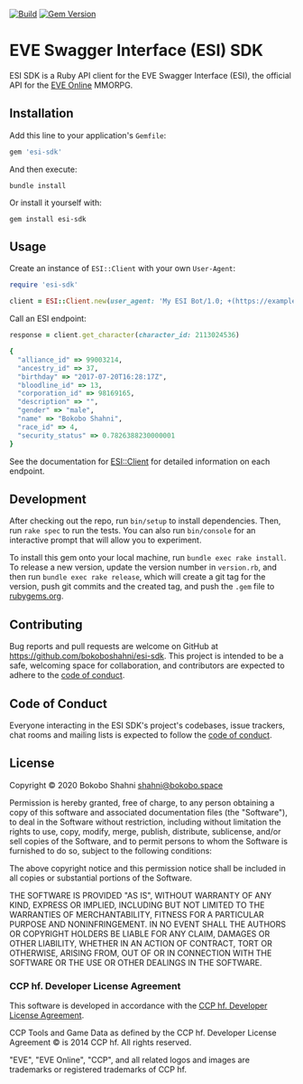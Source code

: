 [![Build](https://github.com/bokoboshahni/esi-sdk-ruby/actions/workflows/build.yml/badge.svg)](https://github.com/bokoboshahni/esi-sdk-ruby/actions/workflows/build.yml)
[![Gem Version](https://badge.fury.io/rb/esi-sdk.svg)](https://badge.fury.io/rb/esi-sdk)

# EVE Swagger Interface (ESI) SDK

ESI SDK is a Ruby API client for the EVE Swagger Interface (ESI), the official API for the [EVE Online](https://eveonline.com) MMORPG.

## Installation

Add this line to your application's `Gemfile`:

```ruby
gem 'esi-sdk'
```

And then execute:

```shell
bundle install
```

Or install it yourself with:

```shell
gem install esi-sdk
```

## Usage

Create an instance of `ESI::Client` with your own `User-Agent`:

```ruby
require 'esi-sdk'

client = ESI::Client.new(user_agent: 'My ESI Bot/1.0; +(https://example.com)')
```

Call an ESI endpoint:

```ruby
response = client.get_character(character_id: 2113024536)

{
  "alliance_id" => 99003214,
  "ancestry_id" => 37,
  "birthday" => "2017-07-20T16:28:17Z",
  "bloodline_id" => 13,
  "corporation_id" => 98169165,
  "description" => "",
  "gender" => "male",
  "name" => "Bokobo Shahni",
  "race_id" => 4,
  "security_status" => 0.7826388230000001
}
```

See the documentation for [ESI::Client](https://bokoboshahni.github.io/esi-sdk-ruby/ESI/Client.html) for detailed information on each endpoint.

## Development

After checking out the repo, run `bin/setup` to install dependencies. Then, run `rake spec` to run the tests. You can also run `bin/console` for an interactive prompt that will allow you to experiment.

To install this gem onto your local machine, run `bundle exec rake install`. To release a new version, update the version number in `version.rb`, and then run `bundle exec rake release`, which will create a git tag for the version, push git commits and the created tag, and push the `.gem` file to [rubygems.org](https://rubygems.org).

## Contributing

Bug reports and pull requests are welcome on GitHub at https://github.com/bokoboshahni/esi-sdk. This project is intended to be a safe, welcoming space for collaboration, and contributors are expected to adhere to the [code of conduct](https://github.com/bokoboshahni/esi-sdk/blob/master/CODE_OF_CONDUCT.md).

## Code of Conduct

Everyone interacting in the ESI SDK's project's codebases, issue trackers, chat rooms and mailing lists is expected to follow the [code of conduct](https://github.com/bokoboshahni/esi-sdk/blob/master/CODE_OF_CONDUCT.md).

## License

Copyright © 2020 Bokobo Shahni <shahni@bokobo.space>


Permission is hereby granted, free of charge, to any person obtaining a copy of this software and associated documentation files (the "Software"), to deal in the Software without restriction, including without limitation the rights to use, copy, modify, merge, publish, distribute, sublicense, and/or sell copies of the Software, and to permit persons to whom the Software is furnished to do so, subject to the following conditions:

The above copyright notice and this permission notice shall be included in all copies or substantial portions of the Software.

THE SOFTWARE IS PROVIDED "AS IS", WITHOUT WARRANTY OF ANY KIND, EXPRESS OR IMPLIED, INCLUDING BUT NOT LIMITED TO THE WARRANTIES OF MERCHANTABILITY, FITNESS FOR A PARTICULAR PURPOSE AND NONINFRINGEMENT. IN NO EVENT SHALL THE AUTHORS OR COPYRIGHT HOLDERS BE LIABLE FOR ANY CLAIM, DAMAGES OR OTHER LIABILITY, WHETHER IN AN ACTION OF CONTRACT, TORT OR OTHERWISE, ARISING FROM, OUT OF OR IN CONNECTION WITH THE SOFTWARE OR THE USE OR OTHER DEALINGS IN THE SOFTWARE.

### CCP hf. Developer License Agreement

This software is developed in accordance with the [CCP hf. Developer License Agreement](https://developers.eveonline.com/resource/license-agreement).

CCP Tools and Game Data as defined by the CCP hf. Developer License Agreement &copy; is 2014 CCP hf. All rights reserved.

"EVE", "EVE Online", "CCP", and all related logos and images are trademarks or registered trademarks of CCP hf.
